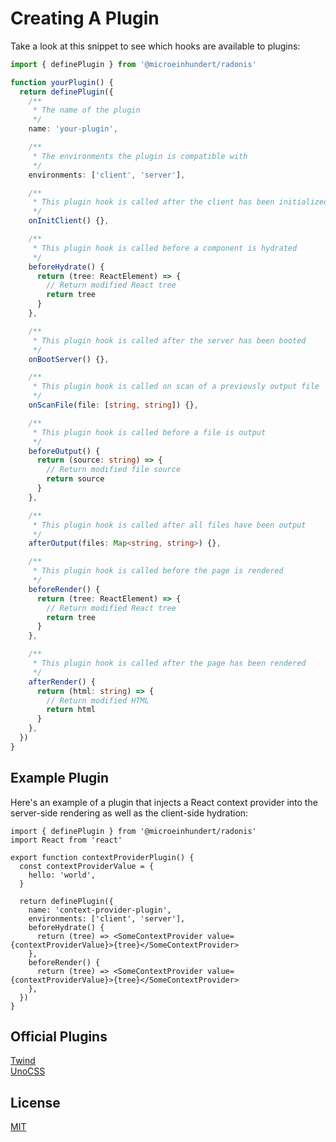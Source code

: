 # Creating A Plugin

Take a look at this snippet to see which hooks are available to plugins:

```typescript
import { definePlugin } from '@microeinhundert/radonis'

function yourPlugin() {
  return definePlugin({
    /**
     * The name of the plugin
     */
    name: 'your-plugin',

    /**
     * The environments the plugin is compatible with
     */
    environments: ['client', 'server'],

    /**
     * This plugin hook is called after the client has been initialized
     */
    onInitClient() {},

    /**
     * This plugin hook is called before a component is hydrated
     */
    beforeHydrate() {
      return (tree: ReactElement) => {
        // Return modified React tree
        return tree
      }
    },

    /**
     * This plugin hook is called after the server has been booted
     */
    onBootServer() {},

    /**
     * This plugin hook is called on scan of a previously output file
     */
    onScanFile(file: [string, string]) {},

    /**
     * This plugin hook is called before a file is output
     */
    beforeOutput() {
      return (source: string) => {
        // Return modified file source
        return source
      }
    },

    /**
     * This plugin hook is called after all files have been output
     */
    afterOutput(files: Map<string, string>) {},

    /**
     * This plugin hook is called before the page is rendered
     */
    beforeRender() {
      return (tree: ReactElement) => {
        // Return modified React tree
        return tree
      }
    },

    /**
     * This plugin hook is called after the page has been rendered
     */
    afterRender() {
      return (html: string) => {
        // Return modified HTML
        return html
      }
    },
  })
}
```

## Example Plugin

Here's an example of a plugin that injects a React context provider into the server-side rendering as well as the client-side hydration:

```tsx
import { definePlugin } from '@microeinhundert/radonis'
import React from 'react'

export function contextProviderPlugin() {
  const contextProviderValue = {
    hello: 'world',
  }

  return definePlugin({
    name: 'context-provider-plugin',
    environments: ['client', 'server'],
    beforeHydrate() {
      return (tree) => <SomeContextProvider value={contextProviderValue}>{tree}</SomeContextProvider>
    },
    beforeRender() {
      return (tree) => <SomeContextProvider value={contextProviderValue}>{tree}</SomeContextProvider>
    },
  })
}
```

## Official Plugins

[Twind](https://github.com/microeinhundert/radonis/tree/main/packages/radonis-twind)  
[UnoCSS](https://github.com/microeinhundert/radonis/tree/main/packages/radonis-unocss)

## License

[MIT](https://github.com/microeinhundert/radonis/tree/main/packages/radonis/LICENSE)

